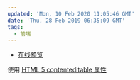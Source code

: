 ```yaml
---
updated: 'Mon, 10 Feb 2020 11:05:46 GMT'
date: 'Thu, 28 Feb 2019 06:35:09 GMT'
tags:
  - 前端
---
```


-   [在线预览](https://jsfiddle.net/1010543618/6zu1gush/)

使用 [HTML 5 contenteditable 属性](http://www.w3school.com.cn/html5/att_global_contenteditable.asp)
